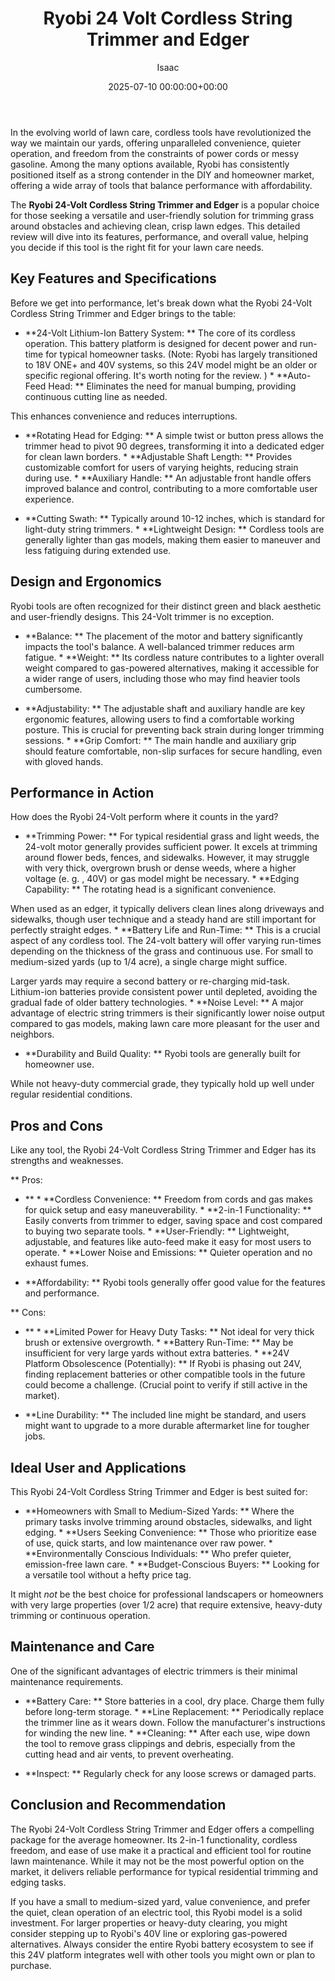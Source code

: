 ﻿---
title: Ryobi 24 Volt Cordless String Trimmer and Edger
description: In the evolving world of lawn care, cordless tools have revolutionized the way we maintain our yards, offering unparalleled convenience, quieter operation,...
slug: /ryobi-24-volt-cordless-string-trimmer-and-edger/
date: 2025-07-10 00:00:00+00:00
lastmod: 2025-07-10 00:00:00+03:00
author: Isaac
categories:

- Lawn Care

- Guides
tags:

- lawn-care

- ryobi

- cordle
layout: post
---

In the evolving world of lawn care, cordless tools have revolutionized the way we maintain our yards, offering unparalleled convenience, quieter operation, and freedom from the constraints of power cords or messy gasoline. Among the many options available, Ryobi has consistently positioned itself as a strong contender in the DIY and homeowner market, offering a wide array of tools that balance performance with affordability.

The **Ryobi 24-Volt Cordless String Trimmer and Edger** is a popular choice for those seeking a versatile and user-friendly solution for trimming grass around obstacles and achieving clean, crisp lawn edges. This detailed review will dive into its features, performance, and overall value, helping you decide if this tool is the right fit for your lawn care needs.

##  Key Features and Specifications

Before we get into performance, let's break down what the Ryobi 24-Volt Cordless String Trimmer and Edger brings to the table:

* **24-Volt Lithium-Ion Battery System: ** The core of its cordless operation. This battery platform is designed for decent power and run-time for typical homeowner tasks. (Note: Ryobi has largely transitioned to 18V ONE+ and 40V systems, so this 24V model might be an older or specific regional offering. It's worth noting for the review. ) * **Auto-Feed Head: ** Eliminates the need for manual bumping, providing continuous cutting line as needed.

This enhances convenience and reduces interruptions.

* **Rotating Head for Edging: ** A simple twist or button press allows the trimmer head to pivot 90 degrees, transforming it into a dedicated edger for clean lawn borders. * **Adjustable Shaft Length: ** Provides customizable comfort for users of varying heights, reducing strain during use. * **Auxiliary Handle: ** An adjustable front handle offers improved balance and control, contributing to a more comfortable user experience.

* **Cutting Swath: ** Typically around 10-12 inches, which is standard for light-duty string trimmers. * **Lightweight Design: ** Cordless tools are generally lighter than gas models, making them easier to maneuver and less fatiguing during extended use.

##  Design and Ergonomics

Ryobi tools are often recognized for their distinct green and black aesthetic and user-friendly designs. This 24-Volt trimmer is no exception.

* **Balance: ** The placement of the motor and battery significantly impacts the tool's balance. A well-balanced trimmer reduces arm fatigue. * **Weight: ** Its cordless nature contributes to a lighter overall weight compared to gas-powered alternatives, making it accessible for a wider range of users, including those who may find heavier tools cumbersome.

* **Adjustability: ** The adjustable shaft and auxiliary handle are key ergonomic features, allowing users to find a comfortable working posture. This is crucial for preventing back strain during longer trimming sessions. * **Grip Comfort: ** The main handle and auxiliary grip should feature comfortable, non-slip surfaces for secure handling, even with gloved hands.

##  Performance in Action

How does the Ryobi 24-Volt perform where it counts in the yard?

* **Trimming Power: ** For typical residential grass and light weeds, the 24-volt motor generally provides sufficient power. It excels at trimming around flower beds, fences, and sidewalks. However, it may struggle with very thick, overgrown brush or dense weeds, where a higher voltage (e. g. , 40V) or gas model might be necessary. * **Edging Capability: ** The rotating head is a significant convenience.

When used as an edger, it typically delivers clean lines along driveways and sidewalks, though user technique and a steady hand are still important for perfectly straight edges. * **Battery Life and Run-Time: ** This is a crucial aspect of any cordless tool. The 24-volt battery will offer varying run-times depending on the thickness of the grass and continuous use. For small to medium-sized yards (up to 1/4 acre), a single charge might suffice.

Larger yards may require a second battery or re-charging mid-task. Lithium-ion batteries provide consistent power until depleted, avoiding the gradual fade of older battery technologies. * **Noise Level: ** A major advantage of electric string trimmers is their significantly lower noise output compared to gas models, making lawn care more pleasant for the user and neighbors.

* **Durability and Build Quality: ** Ryobi tools are generally built for homeowner use.

While not heavy-duty commercial grade, they typically hold up well under regular residential conditions.

##  Pros and Cons

Like any tool, the Ryobi 24-Volt Cordless String Trimmer and Edger has its strengths and weaknesses.

**
Pros:

- ** * **Cordless Convenience: ** Freedom from cords and gas makes for quick setup and easy maneuverability. * **2-in-1 Functionality: ** Easily converts from trimmer to edger, saving space and cost compared to buying two separate tools. * **User-Friendly: ** Lightweight, adjustable, and features like auto-feed make it easy for most users to operate. * **Lower Noise and Emissions: ** Quieter operation and no exhaust fumes.

* **Affordability: ** Ryobi tools generally offer good value for the features and performance.

**
Cons:

- ** * **Limited Power for Heavy Duty Tasks: ** Not ideal for very thick brush or extensive overgrowth. * **Battery Run-Time: ** May be insufficient for very large yards without extra batteries. * **24V Platform Obsolescence (Potentially): ** If Ryobi is phasing out 24V, finding replacement batteries or other compatible tools in the future could become a challenge. (Crucial point to verify if still active in the market).

* **Line Durability: ** The included line might be standard, and users might want to upgrade to a more durable aftermarket line for tougher jobs.

##  Ideal User and Applications

This Ryobi 24-Volt Cordless String Trimmer and Edger is best suited for:

* **Homeowners with Small to Medium-Sized Yards: ** Where the primary tasks involve trimming around obstacles, sidewalks, and light edging. * **Users Seeking Convenience: ** Those who prioritize ease of use, quick starts, and low maintenance over raw power. * **Environmentally Conscious Individuals: ** Who prefer quieter, emission-free lawn care. * **Budget-Conscious Buyers: ** Looking for a versatile tool without a hefty price tag.

It might *not* be the best choice for professional landscapers or homeowners with very large properties (over 1/2 acre) that require extensive, heavy-duty trimming or continuous operation.

##  Maintenance and Care

One of the significant advantages of electric trimmers is their minimal maintenance requirements.

* **Battery Care: ** Store batteries in a cool, dry place. Charge them fully before long-term storage. * **Line Replacement: ** Periodically replace the trimmer line as it wears down. Follow the manufacturer's instructions for winding the new line. * **Cleaning: ** After each use, wipe down the tool to remove grass clippings and debris, especially from the cutting head and air vents, to prevent overheating.

* **Inspect: ** Regularly check for any loose screws or damaged parts.

##  Conclusion and Recommendation

The Ryobi 24-Volt Cordless String Trimmer and Edger offers a compelling package for the average homeowner. Its 2-in-1 functionality, cordless freedom, and ease of use make it a practical and efficient tool for routine lawn maintenance. While it may not be the most powerful option on the market, it delivers reliable performance for typical residential trimming and edging tasks.

If you have a small to medium-sized yard, value convenience, and prefer the quiet, clean operation of an electric tool, this Ryobi model is a solid investment. For larger properties or heavy-duty clearing, you might consider stepping up to Ryobi's 40V line or exploring gas-powered alternatives. Always consider the entire Ryobi battery ecosystem to see if this 24V platform integrates well with other tools you might own or plan to purchase.
